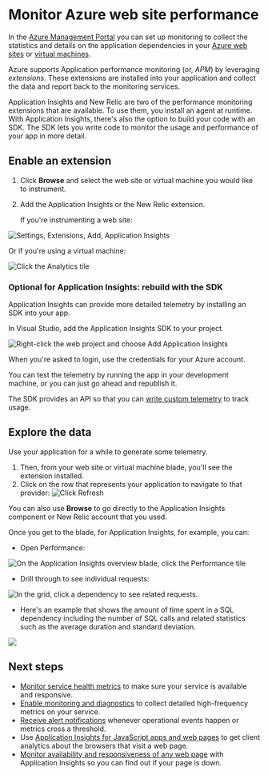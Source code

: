 <properties 
	pageTitle="Monitor Azure web site performance" 
	description="Chart load and response time, dependency information and set alerts on performance." 
	services="azure-portal"
    documentationCenter="na"
	authors="alancameronwills" 
	manager="douge"/>

<tags
	ms.service="azure-portal"
	ms.date="09/23/2015"
	wacn.date=""/>

# Monitor Azure web site performance

In the [Azure Management Portal](http://manage.windowsazure.cn) you can set up monitoring to collect the  statistics and details on the application dependencies in your [Azure web sites](/home/features/web-site/) or [virtual machines](/documentation/articles/virtual-machines-about).

Azure supports Application performance monitoring (or, *APM*) by leveraging *extensions*. These extensions are installed into your application and collect the data and report back to the monitoring services. 

Application Insights and New Relic are two of the performance monitoring extensions that are available. To use them, you install an agent at runtime. With Application Insights, there's also the option to build your code with an SDK. The SDK lets you write code to monitor the usage and performance of your app in more detail.

## Enable an extension

1. Click **Browse** and select the web site or virtual machine you would like to instrument.

2. Add the Application Insights or the New Relic extension. 

    If you're instrumenting a web site:

![Settings, Extensions, Add, Application Insights](./media/insights-perf-analytics/05-extend.png)

Or if you're using a virtual machine:

![Click the Analytics tile](./media/insights-perf-analytics/10-vm1.png)

### Optional for Application Insights: rebuild with the SDK

Application Insights can provide more detailed telemetry by installing an SDK into your app. 

In Visual Studio, add the Application Insights SDK to your project.

![Right-click the web project and choose Add Application Insights](./media/insights-perf-analytics/03-add.png)

When you're asked to login, use the credentials for your Azure account.

You can test the telemetry by running the app in your development machine, or you can just go ahead and republish it. 

The SDK provides an API so that you can [write custom telemetry](/documentation/articles/app-insights-api-custom-events-metrics) to track usage.

## Explore the data

Use your application for a while to generate some telemetry.

1. Then, from your web site or virtual machine blade, you'll see the extension installed.
2. Click on the row that represents your application to navigate to that provider:
![Click Refresh](./media/insights-perf-analytics/06-overview.png)

You can also use **Browse** to go directly to the Application Insights component or New Relic account that you used.

Once you get to the blade, for Application Insights, for example, you can:
- Open Performance:

![On the Application Insights overview blade, click the Performance tile](./media/insights-perf-analytics/07-dependency.png)

- Drill through to see individual requests:

![In the grid, click a dependency to see related requests.](./media/insights-perf-analytics/08-requests.png)

- Here's an example that shows the amount of time spent in a SQL dependency including the number of SQL calls and related statistics such as the average duration and standard deviation. 

![](./media/insights-perf-analytics/01-example.png) 



## Next steps

* [Monitor service health metrics](/documentation/articles/insights-how-to-customize-monitoring) to make sure your service is available and responsive.
* [Enable monitoring and diagnostics](/documentation/articles/insights-how-to-use-diagnostics) to collect detailed high-frequency metrics on your service.
* [Receive alert notifications](/documentation/articles/insights-receive-alert-notifications) whenever operational events happen or metrics cross a threshold.
* Use [Application Insights for JavaScript apps and web pages](/documentation/articles/app-insights-web-track-usage) to get client analytics about the browsers that visit a web page.
* [Monitor availability and responsiveness of any web page](/documentation/articles/app-insights-monitor-web-app-availability) with Application Insights so you can find out if your page is down.
 